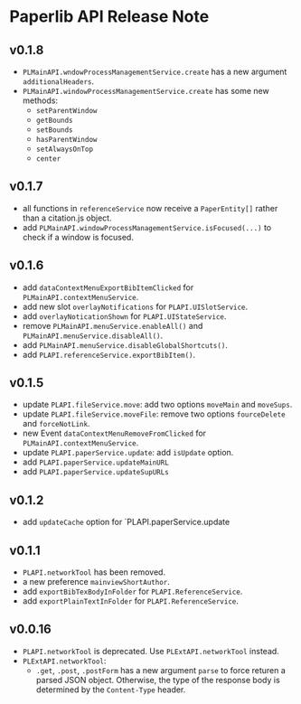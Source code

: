 # Paperlib API Release Note

## v0.1.8

- `PLMainAPI.wndowProcessManagementService.create` has a new argument `additionalHeaders`.
- `PLMainAPI.windowProcessManagementService.create` has some new methods:
  - `setParentWindow`
  - `getBounds`
  - `setBounds`
  - `hasParentWindow`
  - `setAlwaysOnTop`
  - `center`

## v0.1.7

- all functions in `referenceService` now receive a `PaperEntity[]` rather than a citation.js object.
- add `PLMainAPI.windowProcessManagementService.isFocused(...)` to check if a window is focused.

## v0.1.6

- add `dataContextMenuExportBibItemClicked` for `PLMainAPI.contextMenuService`.
- add new slot `overlayNotifications` for `PLAPI.UISlotService`.
- add `overlayNoticationShown` for `PLAPI.UIStateService`.
- remove `PLMainAPI.menuService.enableAll()` and `PLMainAPI.menuService.disableAll()`.
- add `PLMainAPI.menuService.disableGlobalShortcuts()`.
- add `PLAPI.referenceService.exportBibItem()`.

## v0.1.5

- update `PLAPI.fileService.move`: add two options `moveMain` and `moveSups`.
- update `PLAPI.fileService.moveFile`: remove two options `fourceDelete` and `forceNotLink`.
- new Event `dataContextMenuRemoveFromClicked` for `PLMainAPI.contextMenuService`.
- update `PLAPI.paperService.update`: add `isUpdate` option.
- add `PLAPI.paperService.updateMainURL`
- add `PLAPI.paperService.updateSupURLs`

## v0.1.2

- add `updateCache` option for `PLAPI.paperService.update

## v0.1.1

- `PLAPI.networkTool` has been removed.
- a new preference `mainviewShortAuthor`.
- add `exportBibTexBodyInFolder` for `PLAPI.ReferenceService`.
- add `exportPlainTextInFolder` for `PLAPI.ReferenceService`.

## v0.0.16

- `PLAPI.networkTool` is deprecated. Use `PLExtAPI.networkTool` instead.
- `PLExtAPI.networkTool`:
  - `.get`, `.post`, `.postForm` has a new argument `parse` to force returen a parsed JSON object. Otherwise, the type of the response body is determined by the `Content-Type` header.
